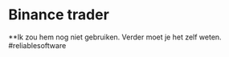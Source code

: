 # Binance trader

**Ik zou hem nog niet gebruiken. Verder moet je het zelf weten. #reliablesoftware

